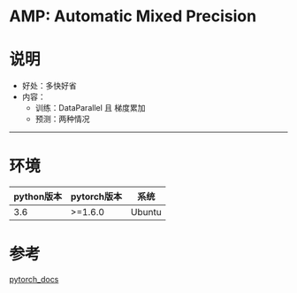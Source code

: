 # AMP: Automatic Mixed Precision

# 说明
- 好处：多快好省
- 内容：
  - 训练：DataParallel 且 梯度累加
  - 预测：两种情况
----------

# 环境

| python版本 | pytorch版本 | 系统   |
|------------|-------------|--------|
| 3.6        | >=1.6.0       | Ubuntu |


# 参考
[pytorch_docs](https://pytorch.org/docs/stable/notes/amp_examples.html)
